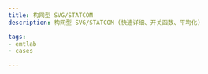 ```yaml
---
title: 构网型 SVG/STATCOM
description: 构网型 SVG/STATCOM (快速详细、开关函数、平均化)

tags:
- emtlab
- cases

---
```


<!-- import DocCardList from '@theme/DocCardList';

<DocCardList /> -->